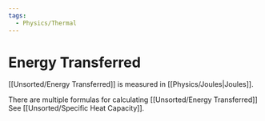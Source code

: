 ```yaml
---
tags:
  - Physics/Thermal
---
```

# Energy Transferred
[[Unsorted/Energy Transferred]] is measured in [[Physics/Joules|Joules]].

There are multiple formulas for calculating [[Unsorted/Energy Transferred]]
See [[Unsorted/Specific Heat Capacity]].